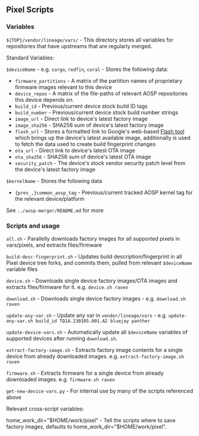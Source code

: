## Pixel Scripts

### Variables

`${TOP}/vendor/lineage/vars/` - This directory stores all variables for repositories that have upstreams that are regularly merged.

Standard Variables:

`$deviceName` - e.g. `sargo`, `redfin`, `coral` - Stores the following data:

* `firmware_partitions` - A matrix of the partition names of proprietary firmware images relevant to this device
* `device_repos` - A matrix of the file-paths of relevant AOSP repositories this device depends on.
* `build_id` - Previous/current device stock build ID tags
* `build_number` - Previous/current device stock build number strings
* `image_url` - Direct link to device's latest factory image
* `image_sha256` - SHA256 sum of device's latest factory image
* `flash_url` - Stores a formatted link to Google's web-based [Flash tool](https://flash.android.com/welcome) which brings up the device's latest available image, additionally is used to fetch the data used to create build fingerprint changes
* `ota_url` - Direct link to device's latest OTA image
* `ota_sha256` - SHA256 sum of device's latest OTA image
* `security_patch` - The device's stock vendor security patch level from the device's latest factory image

`$kernelName` - Stores the following data

* `{prev_,}common_aosp_tag` - Previous/current tracked AOSP kernel tag for the relevant device/platform

See `../aosp-merger/README.md` for more

### Scripts and usage

`all.sh` - Parallelly downloads factory images for all supported pixels in vars/pixels, and extracts files/firmware

`build-desc-fingerprint.sh` - Updates build description/fingerprint in all Pixel device tree forks, and commits them, pulled from relevant `$deviceName` variable files

`device.sh` - Downloads single device factory images/OTA images and extracts files/firmware for it. e.g. `device.sh raven`

`download.sh` - Downloads single device factory images - e.g. `download.sh raven`

`update-any-var.sh` - Update any var in `vendor/lineage/vars` - e.g. `update-any-var.sh build_id TQ1A.230105.001.A2 bluejay panther`

`update-device-vars.sh` - Automatically update all `$deviceName` variables of supported devices after running `download.sh`.

`extract-factory-image.sh` - Extracts factory image contents for a single device from already downloaded images. e.g. `extract-factory-image.sh raven`

`firmware.sh` - Extracts firmware for a single device from already downloaded images. e.g. `firmware.sh raven`

`get-new-device-vars.py` - For internal use by many of the scripts referenced above

Relevant cross-script variables:

home_work_dir="$HOME/work/pixel" - Tell the scripts where to save factory images, defaults to home_work_dir="$HOME/work/pixel".
